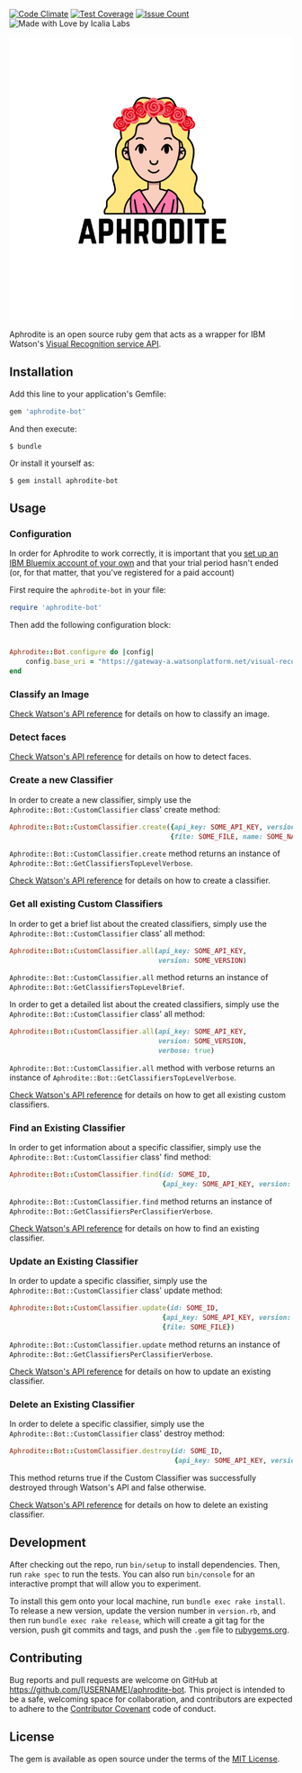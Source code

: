 [![Code Climate](https://codeclimate.com/github/IcaliaLabs/aphrodite/badges/gpa.svg)](https://codeclimate.com/github/IcaliaLabs/aphrodite)
[![Test Coverage](https://codeclimate.com/github/IcaliaLabs/aphrodite/badges/coverage.svg)](https://codeclimate.com/github/IcaliaLabs/aphrodite/coverage)
[![Issue Count](https://codeclimate.com/github/IcaliaLabs/aphrodite/badges/issue_count.svg)](https://codeclimate.com/github/IcaliaLabs/aphrodite)
![Made with Love by Icalia Labs](https://img.shields.io/badge/With%20love%20by-Icalia%20Labs-ff3434.svg)

<div style="text-align:center">
  <img src="assets/logo.png" width="980">
</div>

Aphrodite is an open source ruby gem that acts as a wrapper for IBM Watson's [Visual Recognition service API](https://www.ibm.com/watson/developercloud/tone-analyzer.html).

## Installation

Add this line to your application's Gemfile:

```ruby
gem 'aphrodite-bot'
```

And then execute:

    $ bundle

Or install it yourself as:

    $ gem install aphrodite-bot

## Usage

### Configuration

In order for Aphrodite to work correctly, it is important that you [set up an IBM Bluemix account of your own](https://console.ng.bluemix.net/) and that your trial period hasn't ended (or, for that matter, that you've registered for a paid account)

First require the `aphrodite-bot` in your file:

```ruby
require 'aphrodite-bot'
```

Then add the following configuration block:

```ruby

Aphrodite::Bot.configure do |config|
	config.base_uri = "https://gateway-a.watsonplatform.net/visual-recognition/api/v3"
end
```

### Classify an Image

[Check Watson's API reference](https://www.ibm.com/watson/developercloud/visual-recognition/api/v3/#classify_an_image) for details on how to classify an image.

### Detect faces

[Check Watson's API reference](https://www.ibm.com/watson/developercloud/visual-recognition/api/v3/#detect_faces) for details on how to detect faces.

### Create a new Classifier
In order to create a new classifier, simply use the `Aphrodite::Bot::CustomClassifier` class' create method:

```ruby
Aphrodite::Bot::CustomClassifier.create({api_key: SOME_API_KEY, version: SOME_VERSION},
                                        {file: SOME_FILE, name: SOME_NAME})
```
`Aphrodite::Bot::CustomClassifier.create` method returns an instance of `Aphrodite::Bot::GetClassifiersTopLevelVerbose`.

[Check Watson's API reference](https://www.ibm.com/watson/developercloud/visual-recognition/api/v3/#create_a_classifier) for details on how to create a classifier.

### Get all existing Custom Classifiers
In order to get a brief list about the created classifiers, simply use the `Aphrodite::Bot::CustomClassifier` class' all method:

```ruby
Aphrodite::Bot::CustomClassifier.all(api_key: SOME_API_KEY,
                                     version: SOME_VERSION)
```
`Aphrodite::Bot::CustomClassifier.all` method returns an instance of `Aphrodite::Bot::GetClassifiersTopLevelBrief`.

In order to get a detailed list about the created classifiers, simply use the `Aphrodite::Bot::CustomClassifier` class' all method:

```ruby
Aphrodite::Bot::CustomClassifier.all(api_key: SOME_API_KEY,
                                     version: SOME_VERSION,
                                     verbose: true)
```
`Aphrodite::Bot::CustomClassifier.all` method with verbose returns an instance of `Aphrodite::Bot::GetClassifiersTopLevelVerbose`.

[Check Watson's API reference](https://www.ibm.com/watson/developercloud/visual-recognition/api/v3/#retrieve_a_list_of_classifiers) for details on how to get all existing custom classifiers.

### Find an Existing Classifier
In order to get information about a specific classifier, simply use the `Aphrodite::Bot::CustomClassifier` class' find method:

```ruby
Aphrodite::Bot::CustomClassifier.find(id: SOME_ID,
                                      {api_key: SOME_API_KEY, version: SOME_VERSION})
```

`Aphrodite::Bot::CustomClassifier.find` method returns an instance of `Aphrodite::Bot::GetClassifiersPerClassifierVerbose`.

[Check Watson's API reference](https://www.ibm.com/watson/developercloud/visual-recognition/api/v3/#retrieve_classifier_details) for details on how to find an existing classifier.

### Update an Existing Classifier
In order to update a specific classifier, simply use the `Aphrodite::Bot::CustomClassifier` class' update method:

```ruby
Aphrodite::Bot::CustomClassifier.update(id: SOME_ID,
                                      {api_key: SOME_API_KEY, version: SOME_VERSION},
                                      {file: SOME_FILE})
```

`Aphrodite::Bot::CustomClassifier.update` method returns an instance of `Aphrodite::Bot::GetClassifiersPerClassifierVerbose`.

[Check Watson's API reference](https://www.ibm.com/watson/developercloud/visual-recognition/api/v3/#update_a_classifier) for details on how to update an existing classifier.

### Delete an Existing Classifier
In order to delete a specific classifier, simply use the `Aphrodite::Bot::CustomClassifier` class' destroy method:

```ruby
Aphrodite::Bot::CustomClassifier.destroy(id: SOME_ID,
                                         {api_key: SOME_API_KEY, version: SOME_VERSION})
```
This method returns true if the Custom Classifier was successfully destroyed through Watson's API and false otherwise.

[Check Watson's API reference](https://www.ibm.com/watson/developercloud/visual-recognition/api/v3/#delete_a_classifier) for details on how to delete an existing classifier.

## Development

After checking out the repo, run `bin/setup` to install dependencies. Then, run `rake spec` to run the tests. You can also run `bin/console` for an interactive prompt that will allow you to experiment.

To install this gem onto your local machine, run `bundle exec rake install`. To release a new version, update the version number in `version.rb`, and then run `bundle exec rake release`, which will create a git tag for the version, push git commits and tags, and push the `.gem` file to [rubygems.org](https://rubygems.org).

## Contributing

Bug reports and pull requests are welcome on GitHub at https://github.com/[USERNAME]/aphrodite-bot. This project is intended to be a safe, welcoming space for collaboration, and contributors are expected to adhere to the [Contributor Covenant](http://contributor-covenant.org) code of conduct.


## License

The gem is available as open source under the terms of the [MIT License](http://opensource.org/licenses/MIT).
